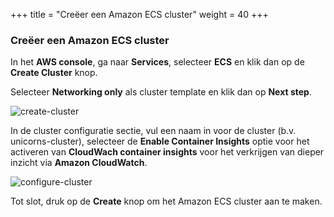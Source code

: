+++
title = "Creëer een Amazon ECS cluster"
weight = 40
+++

### Creëer een Amazon ECS cluster

In het **AWS console**, ga naar **Services**, selecteer **ECS** en klik dan op de **Create Cluster** knop.

Selecteer **Networking only** als cluster template en klik dan op **Next step**.

![create-cluster](/ecs/create-cluster.png)

In de cluster configuratie sectie, vul een naam in voor de cluster (b.v. unicorns-cluster), selecteer de **Enable Container Insights** optie voor het activeren van **CloudWach container insights** voor het verkrijgen van dieper inzicht via **Amazon CloudWatch**.

![configure-cluster](/ecs/configure-cluster.png)

Tot slot, druk op de **Create** knop om het Amazon ECS cluster aan te maken.